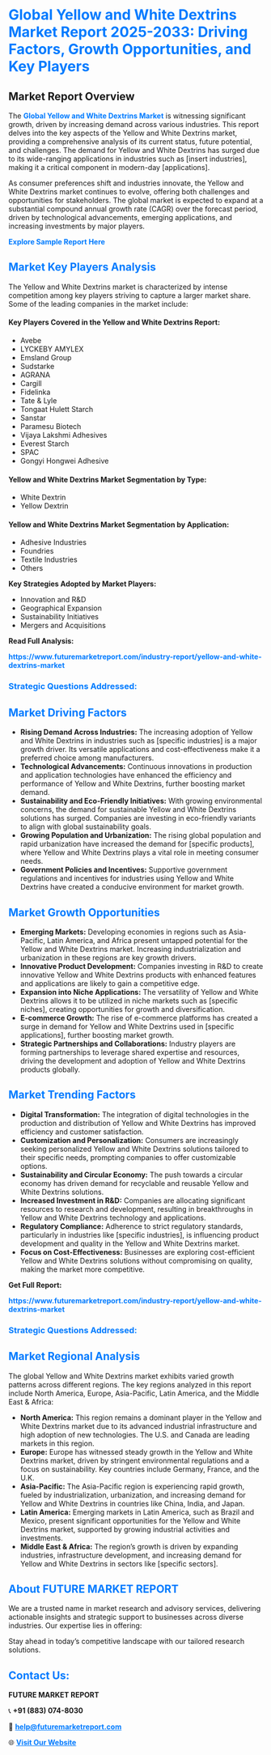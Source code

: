 <h1 style="color: #007BFF;">Global Yellow and White Dextrins Market Report 2025-2033: Driving Factors, Growth Opportunities, and Key Players</h1>

<section id="overview">
<h2>Market Report Overview</h2>
<p>The <a href="https://www.futuremarketreport.com/industry-report/yellow-and-white-dextrins-market" style="color: #007BFF; text-decoration: none;"><strong>Global Yellow and White Dextrins Market</strong></a> is witnessing significant growth, driven by increasing demand across various industries. This report delves into the key aspects of the Yellow and White Dextrins market, providing a comprehensive analysis of its current status, future potential, and challenges. The demand for Yellow and White Dextrins has surged due to its wide-ranging applications in industries such as [insert industries], making it a critical component in modern-day [applications].</p>
<p>As consumer preferences shift and industries innovate, the Yellow and White Dextrins market continues to evolve, offering both challenges and opportunities for stakeholders. The global market is expected to expand at a substantial compound annual growth rate (CAGR) over the forecast period, driven by technological advancements, emerging applications, and increasing investments by major players.</p>
</section>

<section id="overview">
<p><a href="https://www.futuremarketreport.com/request-sample/reportId=26867" style="color: #007BFF; text-decoration: none;"><strong>Explore Sample Report Here</strong></a></p>
</section>

<section id="key-players">
<h2 style="color: #007BFF;">Market Key Players Analysis</h2>
<p>The Yellow and White Dextrins market is characterized by intense competition among key players striving to capture a larger market share. Some of the leading companies in the market include:</p>
<h4>Key Players Covered in the Yellow and White Dextrins Report:</h4>
<ul><li>Avebe</li><li>LYCKEBY AMYLEX</li><li>Emsland Group</li><li>Sudstarke</li><li>AGRANA</li><li>Cargill</li><li>Fidelinka</li><li>Tate &amp; Lyle</li><li>Tongaat Hulett Starch</li><li>Sanstar</li><li>Paramesu Biotech</li><li>Vijaya Lakshmi Adhesives</li><li>Everest Starch</li><li>SPAC</li><li>Gongyi Hongwei Adhesive</li></ul>
<h4>Yellow and White Dextrins Market Segmentation by Type:</h4>
<ul><li>White Dextrin</li><li>Yellow Dextrin</li></ul>

<h4>Yellow and White Dextrins Market Segmentation by Application:</h4>
<ul><li>Adhesive Industries</li><li>Foundries</li><li>Textile Industries</li><li>Others</li></ul>
<p><strong>Key Strategies Adopted by Market Players:</strong></p>
<ul>
<li>Innovation and R&D</li>
<li>Geographical Expansion</li>
<li>Sustainability Initiatives</li>
<li>Mergers and Acquisitions</li>
</ul>
</section>

<section>
<p><strong>Read Full Analysis: </strong></p><a href="https://www.futuremarketreport.com/industry-report/yellow-and-white-dextrins-market" style="color: #007BFF; text-decoration: none;"><strong>https://www.futuremarketreport.com/industry-report/yellow-and-white-dextrins-market</strong></a>
<h3 style="color: #007BFF;">Strategic Questions Addressed:</h3>
</section>

<section id="driving-factors">
<h2 style="color: #007BFF;">Market Driving Factors</h2>
<ul>
<li><strong>Rising Demand Across Industries:</strong> The increasing adoption of Yellow and White Dextrins in industries such as [specific industries] is a major growth driver. Its versatile applications and cost-effectiveness make it a preferred choice among manufacturers.</li>
<li><strong>Technological Advancements:</strong> Continuous innovations in production and application technologies have enhanced the efficiency and performance of Yellow and White Dextrins, further boosting market demand.</li>
<li><strong>Sustainability and Eco-Friendly Initiatives:</strong> With growing environmental concerns, the demand for sustainable Yellow and White Dextrins solutions has surged. Companies are investing in eco-friendly variants to align with global sustainability goals.</li>
<li><strong>Growing Population and Urbanization:</strong> The rising global population and rapid urbanization have increased the demand for [specific products], where Yellow and White Dextrins plays a vital role in meeting consumer needs.</li>
<li><strong>Government Policies and Incentives:</strong> Supportive government regulations and incentives for industries using Yellow and White Dextrins have created a conducive environment for market growth.</li>
</ul>
</section>

<section id="growth-opportunities">
<h2 style="color: #007BFF;">Market Growth Opportunities</h2>
<ul>
<li><strong>Emerging Markets:</strong> Developing economies in regions such as Asia-Pacific, Latin America, and Africa present untapped potential for the Yellow and White Dextrins market. Increasing industrialization and urbanization in these regions are key growth drivers.</li>
<li><strong>Innovative Product Development:</strong> Companies investing in R&D to create innovative Yellow and White Dextrins products with enhanced features and applications are likely to gain a competitive edge.</li>
<li><strong>Expansion into Niche Applications:</strong> The versatility of Yellow and White Dextrins allows it to be utilized in niche markets such as [specific niches], creating opportunities for growth and diversification.</li>
<li><strong>E-commerce Growth:</strong> The rise of e-commerce platforms has created a surge in demand for Yellow and White Dextrins used in [specific applications], further boosting market growth.</li>
<li><strong>Strategic Partnerships and Collaborations:</strong> Industry players are forming partnerships to leverage shared expertise and resources, driving the development and adoption of Yellow and White Dextrins products globally.</li>
</ul>
</section>

<section id="trending-factors">
<h2 style="color: #007BFF;">Market Trending Factors</h2>
<ul>
<li><strong>Digital Transformation:</strong> The integration of digital technologies in the production and distribution of Yellow and White Dextrins has improved efficiency and customer satisfaction.</li>
<li><strong>Customization and Personalization:</strong> Consumers are increasingly seeking personalized Yellow and White Dextrins solutions tailored to their specific needs, prompting companies to offer customizable options.</li>
<li><strong>Sustainability and Circular Economy:</strong> The push towards a circular economy has driven demand for recyclable and reusable Yellow and White Dextrins solutions.</li>
<li><strong>Increased Investment in R&D:</strong> Companies are allocating significant resources to research and development, resulting in breakthroughs in Yellow and White Dextrins technology and applications.</li>
<li><strong>Regulatory Compliance:</strong> Adherence to strict regulatory standards, particularly in industries like [specific industries], is influencing product development and quality in the Yellow and White Dextrins market.</li>
<li><strong>Focus on Cost-Effectiveness:</strong> Businesses are exploring cost-efficient Yellow and White Dextrins solutions without compromising on quality, making the market more competitive.</li>
</ul>
</section>

<section>
<p><strong>Get Full Report: </strong></p><a href="https://www.futuremarketreport.com/industry-report/yellow-and-white-dextrins-market" style="color: #007BFF; text-decoration: none;"><strong>https://www.futuremarketreport.com/industry-report/yellow-and-white-dextrins-market</strong></a>
<h3 style="color: #007BFF;">Strategic Questions Addressed:</h3>
</section>


<section id="regional-analysis">
<h2 style="color: #007BFF;">Market Regional Analysis</h2>
<p>The global Yellow and White Dextrins market exhibits varied growth patterns across different regions. The key regions analyzed in this report include North America, Europe, Asia-Pacific, Latin America, and the Middle East & Africa:</p>
<ul>
<li><strong>North America:</strong> This region remains a dominant player in the Yellow and White Dextrins market due to its advanced industrial infrastructure and high adoption of new technologies. The U.S. and Canada are leading markets in this region.</li>
<li><strong>Europe:</strong> Europe has witnessed steady growth in the Yellow and White Dextrins market, driven by stringent environmental regulations and a focus on sustainability. Key countries include Germany, France, and the U.K.</li>
<li><strong>Asia-Pacific:</strong> The Asia-Pacific region is experiencing rapid growth, fueled by industrialization, urbanization, and increasing demand for Yellow and White Dextrins in countries like China, India, and Japan.</li>
<li><strong>Latin America:</strong> Emerging markets in Latin America, such as Brazil and Mexico, present significant opportunities for the Yellow and White Dextrins market, supported by growing industrial activities and investments.</li>
<li><strong>Middle East & Africa:</strong> The region’s growth is driven by expanding industries, infrastructure development, and increasing demand for Yellow and White Dextrins in sectors like [specific sectors].</li>
</ul>
</section>

<footer>
<h2 style="color: #007BFF;">About FUTURE MARKET REPORT</h2>
<p>We are a trusted name in market research and advisory services, delivering actionable insights and strategic support to businesses across diverse industries. Our expertise lies in offering:</p>

<p>Stay ahead in today’s competitive landscape with our tailored research solutions.</p>

<h2 style="color: #007BFF;">Contact Us:</h2>
<p><strong>FUTURE MARKET REPORT</strong></p>
<p>📞 <strong>+91 (883) 074-8030</strong></p>
<p>📧 <strong><a href="mailto:help@futuremarketreport.com" style="color: #007BFF;">help@futuremarketreport.com</a></strong></p>
<p>🌐 <strong><a href="https://www.futuremarketreport.com/" style="color: #007BFF;">Visit Our Website</a></strong></p>
</footer>